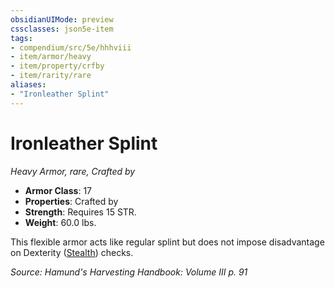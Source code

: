 ```yaml
---
obsidianUIMode: preview
cssclasses: json5e-item
tags:
- compendium/src/5e/hhhviii
- item/armor/heavy
- item/property/crfby
- item/rarity/rare
aliases: 
- "Ironleather Splint"
---
```

# Ironleather Splint
*Heavy Armor, rare, Crafted by*  

- **Armor Class**: 17
- **Properties**: Crafted by
- **Strength**: Requires 15 STR.
- **Weight**: 60.0 lbs.

This flexible armor acts like regular splint but does not impose disadvantage on Dexterity ([Stealth](/compendium/rules/skills.md#Stealth)) checks.

*Source: Hamund's Harvesting Handbook: Volume III p. 91*